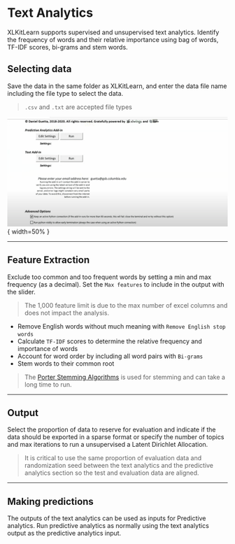 # Text Analytics
XLKitLearn supports supervised and unsupervised text analytics. Identify the frequency of words and their relative importance using bag of words, TF-IDF scores, bi-grams and stem words.

## Selecting data

Save the data in the same folder as XLKitLearn, and enter the data file name including  the file type to select the data.
> `.csv` and `.txt` are accepted file types

![](Select_text.gif){ width=50% }


---


## Feature Extraction
Exclude too common and too frequent words by setting a min and max frequency (as a decimal). Set the `Max features` to include in the output with the slider.
> The 1,000 feature limit is due to the max number of excel columns and does not impact the analysis.

- Remove English words without much meaning with `Remove English stop words`
- Calculate `TF-IDF` scores to determine the relative frequency and importance of words
- Account for word order by including all word pairs with `Bi-grams`
- Stem words to their common root
> The [Porter Stemming Algorithms](https://en.wikipedia.org/wiki/Stemming) is used for stemming and can take a long time to run.


---


## Output
Select the proportion of data to reserve for evaluation and indicate if the data should be exported in a sparse format or specify the number of topics and max iterations to run a unsupervised a Latent Dirichlet Allocation.

> It is critical to use the same proportion of evaluation data and randomization seed between the text analytics and the predictive analytics section so the test and evaluation data are aligned.

---


## Making predictions
The outputs of the text analytics can be used as inputs for Predictive analytics. Run predictive analytics as normally using the text analytics output as the predictive analytics input.

